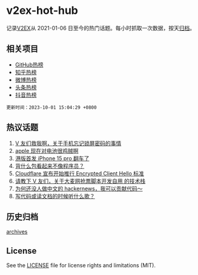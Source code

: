 # v2ex-hot-hub

 记录[V2EX](https://www.v2ex.com/)从 2021-01-06 日至今的热门话题。每小时抓取一次数据，按天[归档](archives)。
 
 ## 相关项目

- [GitHub热榜](https://github.com/snaildev/github-hot-hub)
- [知乎热榜](https://github.com/snaildev/zhihu-hot-hub)
- [微博热榜](https://github.com/snaildev/weibo-hot-hub)
- [头条热榜](https://github.com/snaildev/toutiao-hot-hub)
- [抖音热榜](https://github.com/snaildev/douyin-hot-hub)


 `更新时间：2023-10-01 15:04:29 +0800`

## 热议话题

1. [V 友们救我啊，关于手机忘记锁屏密码的事情](https://www.v2ex.com/t/978401)
1. [apple 现在对电池很鸡贼啊](https://www.v2ex.com/t/978301)
1. [港版首发 iPhone 15 pro 翻车了](https://www.v2ex.com/t/978396)
1. [背什么包看起来不像程序员？](https://www.v2ex.com/t/978422)
1. [Cloudflare 宣布开始推行 Encrypted Client Hello 标准](https://www.v2ex.com/t/978306)
1. [请教下 V 友们，关于大麦网抢票脚本开发自用 的技术栈](https://www.v2ex.com/t/978305)
1. [为何还没人做中文的 hackernews，我可以贡献代码～](https://www.v2ex.com/t/978395)
1. [写代码或读文档的时候听什么歌？](https://www.v2ex.com/t/978361)

## 历史归档

[archives](archives)

## License

See the [LICENSE](LICENSE) file for license rights and limitations (MIT).

